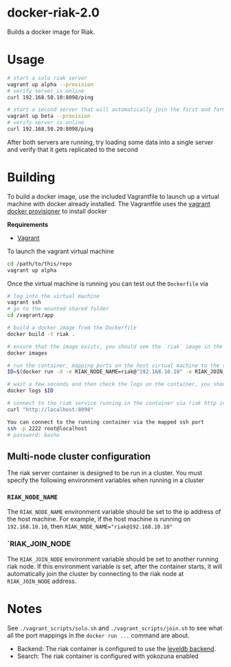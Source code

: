 docker-riak-2.0
===========

Builds a docker image for Riak.

# Usage

```bash
# start a solo riak server
vagrant up alpha --provision
# verify server is online
curl 192.168.50.10:8098/ping

# start a second server that will automatically join the first and form a cluster
vagrant up beta --provision
# verify server is online
curl 192.168.50.20:8098/ping
```

After both servers are running, try loading some data into a single server and verify that it gets replicated to the second

# Building

To build a docker image, use the included Vagrantfile to launch up a virtual machine with docker already installed. The Vagrantfile uses the [vagrant docker provisioner](http://docs.vagrantup.com/v2/provisioning/docker.html) to install docker

**Requirements**

* [Vagrant](http://www.vagrantup.com/)

To launch the vagrant virtual machine

```bash
cd /path/to/this/repo
vagrant up alpha
```

Once the virtual machine is running you can test out the `Dockerfile` via

```bash
# log into the virtual machine
vagrant ssh
# go to the mounted shared folder
cd /vagrant/app

# build a docker image from the Dockerfile
docker build -t riak .

# ensure that the image exists, you should see the `riak` image in the list output
docker images

# run the container, mapping ports on the host virtual machine to the same ports inside the container
ID=$(docker run -d -e RIAK_NODE_NAME=riak@"192.168.10.10" -e RIAK_JOIN_NODE="riak@192.168.10.20" -p 2222:22 -p 8087:8087 -p 8098:8098 -p 8000:8000 -p 4369:4369 -p 8099:8099 -p 8000:8000 riak)

# wait a few seconds and then check the logs on the container, you should see the output from riak starting up.
docker logs $ID

# connect to the riak service running in the container via riak http interface
curl "http://localhost:8098"

You can connect to the running container via the mapped ssh port
ssh -p 2222 root@localhost
# password: basho
```

## Multi-node cluster configuration

The riak server container is designed to be run in a cluster. You must specify the following environment variables when running in a cluster

### `RIAK_NODE_NAME`

The `RIAK_NODE_NAME` environment variable should be set to the ip address of the host machine. For example, if the host machine is running on `192.168.10.10`, then `RIAK_NODE_NAME="riak@192.168.10.10"`

### `RIAK_JOIN_NODE

The `RIAK_JOIN_NODE` environment variable should be set to another running riak node. If this environment variable is set, after the container starts, it will automatically join the cluster by connecting to the riak node at `RIAK_JOIN_NODE` address.


# Notes

See `./vagrant_scripts/solo.sh` and `./vagrant_scripts/join.sh` to see what all the port mappings in the `docker run ...` command are about.

* Backend: The riak container is configured to use the [leveldb backend](http://docs.basho.com/riak/latest/ops/advanced/backends/leveldb/).
* Search: The riak container is configured with yokozuna enabled
